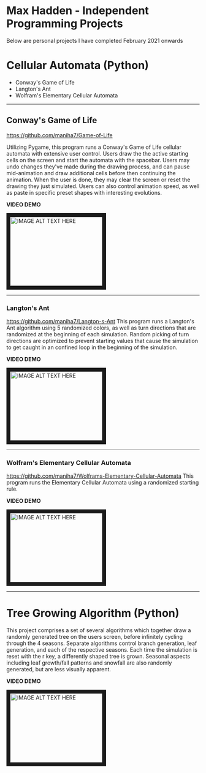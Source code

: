 # Max Hadden - Independent Programming Projects
Below are personal projects I have completed February 2021 onwards


# Cellular Automata (Python)

- Conway's Game of Life
- Langton's Ant
- Wolfram's Elementary Cellular Automata
 ___


## Conway's Game of Life
https://github.com/maniha7/Game-of-Life

Utilizing Pygame, this program runs a Conway's Game of Life cellular automata with extensive user control. Users draw the the active starting cells on the screen and start the automata with the spacebar. Users may undo changes they've made during the drawing process, and can pause mid-animation and draw additional cells before then continuing the animation. When the user is done, they may clear the screen or reset the drawing they just simulated. Users can also control animation speed, as well as paste in specific preset shapes with interesting evolutions.


**VIDEO DEMO**

<a href="http://www.youtube.com/watch?feature=player_embedded&v=ajelLPL6CUA
" target="_blank"><img src="http://img.youtube.com/vi/ajelLPL6CUA/0.jpg" 
alt="IMAGE ALT TEXT HERE" width="240" height="180" border="10" /></a>
___


### Langton's Ant
https://github.com/maniha7/Langton-s-Ant
This program runs a Langton's Ant algorithm using 5 randomized colors, as well as turn directions that are randomized at the beginning of each simulation.  Random picking of turn directions are optimized to prevent starting values that cause the simulation to get caught in an confined loop in the beginning of the simulation.


**VIDEO DEMO**

<a href="http://www.youtube.com/watch?feature=player_embedded&v=OglhjBUFO00
" target="_blank"><img src="http://img.youtube.com/vi/OglhjBUFO00/0.jpg" 
alt="IMAGE ALT TEXT HERE" width="240" height="180" border="10" /></a>
___

### Wolfram's Elementary Cellular Automata
https://github.com/maniha7/Wolframs-Elementary-Cellular-Automata
This program runs the Elementary Cellular Automata using a randomized starting rule.

**VIDEO DEMO**

<a href="http://www.youtube.com/watch?feature=player_embedded&v=PHBKFyh4U20
" target="_blank"><img src="http://img.youtube.com/vi/PHBKFyh4U20/0.jpg" 
alt="IMAGE ALT TEXT HERE" width="240" height="180" border="10" /></a>
___

# Tree Growing Algorithm (Python)
This project comprises a set of several algorithms which together draw a randomly generated tree on the users screen, before infinitely cycling through the 4 seasons. Separate algorithms control branch generation, leaf generation, and each of the respective seasons. Each time the simulation is reset with the r key, a differently shaped tree is grown. Seasonal aspects including leaf growth/fall patterns and snowfall are also randomly generated, but are less visually apparent.

**VIDEO DEMO**

<a href="http://www.youtube.com/watch?feature=player_embedded&v=EyXyJo-bQBQ
" target="_blank"><img src="http://img.youtube.com/vi/EyXyJo-bQBQ/0.jpg" 
alt="IMAGE ALT TEXT HERE" width="240" height="180" border="10" /></a>
